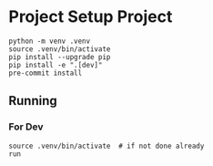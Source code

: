 # Project Setup Project


```shell
python -m venv .venv
source .venv/bin/activate
pip install --upgrade pip
pip install -e ".[dev]"
pre-commit install
```

## Running

### For Dev

```shell
source .venv/bin/activate  # if not done already
run
```
